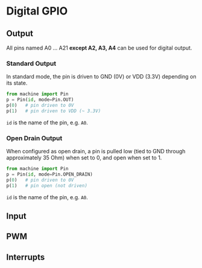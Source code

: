 # Digital GPIO

## Output

All pins named A0 ... A21 **except A2, A3, A4** can be used for digital output.

### Standard Output
In standard mode, the pin is driven to GND (0V) or VDD (3.3V) depending on its state.

```python
from machine import Pin
p = Pin(id, mode=Pin.OUT)
p(0)   # pin driven to 0V
p(1)   # pin driven to VDD (~ 3.3V)

```
`id` is the name of the pin, e.g. `A0`.

### Open Drain Output
When configured as open drain, a pin is pulled low (tied to GND through approximately 35 Ohm) when set to 0, and open when set to 1.

```python
from machine import Pin
p = Pin(id, mode=Pin.OPEN_DRAIN)
p(0)   # pin driven to 0V
p(1)   # pin open (not driven)

```
`id` is the name of the pin, e.g. `A0`.

## Input

## PWM

## Interrupts